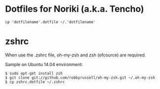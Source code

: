 Dotfiles for Noriki (a.k.a. Tencho)
====

    cp 'dotfilename'.dotfile ~/.'dotfilename'

# zshrc

When use the .zshrc file, oh-my-zsh and zsh (ofcource) are required.

Sample on Ubuntu 14.04 environment:

    $ sudo apt-get install zsh
    $ git clone git://github.com/robbyrussell/oh-my-zsh.git ~/.oh-my-zsh
    $ cp zshrc.dotfile ~/.zshrc
